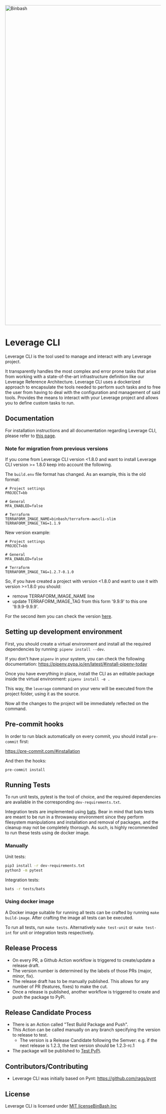 <a href="https://github.com/binbashar">
    <img src="https://raw.githubusercontent.com/binbashar/le-ref-architecture-doc/master/docs/assets/images/logos/binbash-leverage-banner.png" width="1032" align="left" alt="Binbash"/>
</a>
<br clear="left"/>

# Leverage CLI
Leverage CLI is the tool used to manage and interact with any Leverage project.

It transparently handles the most complex and error prone tasks that arise from working with a state-of-the-art infrastructure definition like our Leverage Reference Architecture. Leverage CLI uses a dockerized approach to encapsulate the tools needed to perform such tasks and to free the user from having to deal with the configuration and management of said tools.
Provides the means to interact with your Leverage project and allows you to define custom tasks to run.


## Documentation
For installation instructions and all documentation regarding Leverage CLI, please refer to [this page](https://leverage.binbash.com.ar/how-it-works/leverage-cli/).

### Note for migration from previous versions

If you come from Leverage CLI version <1.8.0 and want to install Leverage CLI version >= 1.8.0 keep into account the following.

The `build.env` file format has changed. As an example, this is the old format:
```
# Project settings
PROJECT=bb

# General
MFA_ENABLED=false

# Terraform
TERRAFORM_IMAGE_NAME=binbash/terraform-awscli-slim
TERRAFORM_IMAGE_TAG=1.1.9
```

New version example:
```
# Project settings
PROJECT=bb

# General
MFA_ENABLED=false

# Terraform
TERRAFORM_IMAGE_TAG=1.2.7-0.1.0
```

So, if you have created a project with version <1.8.0 and want to use it with version >=1.8.0 you should:

- remove TERRAFORM_IMAGE_NAME line
- update TERRAFORM_IMAGE_TAG from this form '9.9.9' to this one '9.9.9-9.9.9'. 

For the second item you can check the version [here](https://hub.docker.com/r/binbash/leverage-toolbox/tags).

## Setting up development environment

First, you should create a virtual environment and install all the required dependencies by running: `pipenv install --dev`.

If you don't have `pipenv` in your system, you can check the following documentation: https://pipenv.pypa.io/en/latest/#install-pipenv-today

Once you have everything in place, install the CLI as an editable package inside the virtual environment: `pipenv install -e .` 

This way, the `leverage` command on your venv will be executed from the project folder, using it as the source.

Now all the changes to the project will be immediately reflected on the command.

## Pre-commit hooks

In order to run black automatically on every commit, you should install `pre-commit` first:

https://pre-commit.com/#installation

And then the hooks:

```
pre-commit install
```

## Running Tests
To run unit tests, pytest is the tool of choice, and the required dependencies are available in the corresponding `dev-requirements.txt`.

Integration tests are implemented using [bats](https://github.com/bats-core/bats-core/). Bear in mind that bats tests are meant to be run in a throwaway environment since they perform filesystem manipulations and installation and removal of packages, and the cleanup may not be completely thorough. As such, is highly recommended to run these tests using de docker image.

### Manually
Unit tests:
```bash
pip3 install -r dev-requirements.txt
python3 -m pytest
```
Integration tests:
```bash
bats -r tests/bats
```
### Using docker image
A Docker image suitable for running all tests can be crafted by running `make build-image`. After crafting the image all tests can be executed.

To run all tests, run `make tests`. Alternatively `make test-unit` or `make test-int` for unit or integration tests respectively.

## Release Process
* On every PR, a Github Action workflow is triggered to create/update a release draft.
* The version number is determined by the labels of those PRs (major, minor, fix).
* The release draft has to be manually published. This allows for any number of PR (features, fixes) to make the cut.
* Once a release is published, another workflow is triggered to create and push the package to PyPi.

## Release Candidate Process
* There is an Action called "Test Build Package and Push".
* This Action can be called manually on any branch specifying the version to release to test.
    * The version is a Release Candidate following the Semver: e.g. if the next release is 1.2.3, the test version should be 1.2.3-rc.1
* The package will be published to [Test PyPi](https://test.pypi.org/project/leverage/).

## Contributors/Contributing
* Leverage CLI was initially based on Pynt: https://github.com/rags/pynt


## License
Leverage CLI is licensed under [MIT license](http://opensource.org/licenses/MIT)[BinBash Inc](https://github.com/binbashar)
